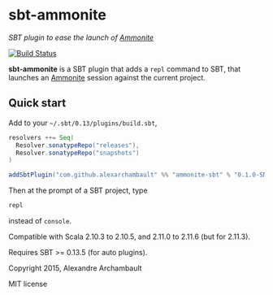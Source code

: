 # sbt-ammonite

*SBT plugin to ease the launch of [Ammonite](https://github.com/lihaoyi/Ammonite)*

[![Build Status](https://travis-ci.org/alexarchambault/sbt-ammonite.svg)](https://travis-ci.org/alexarchambault/sbt-ammonite)

**sbt-ammonite** is a SBT plugin that adds a `repl` command to SBT,
that launches an [Ammonite](https://github.com/lihaoyi/Ammonite) session
against the current project.

## Quick start

Add to your `~/.sbt/0.13/plugins/build.sbt`,
```scala
resolvers ++= Seq(
  Resolver.sonatypeRepo("releases"),
  Resolver.sonatypeRepo("snapshots")
)

addSbtPlugin("com.github.alexarchambault" %% "ammonite-sbt" % "0.1.0-SNAPSHOT")
```

Then at the prompt of a SBT project, type
```scala
repl
```
instead of `console`.

Compatible with Scala 2.10.3 to 2.10.5, and 2.11.0 to 2.11.6 (but for 2.11.3).

Requires SBT >= 0.13.5 (for auto plugins).

Copyright 2015, Alexandre Archambault

MIT license
